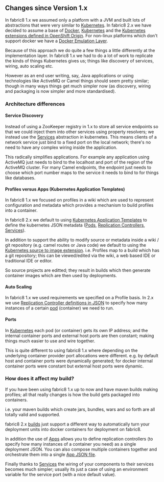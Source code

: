 ## Changes since Version 1.x

In fabric8 1.x we assumed only a platform with a JVM and built lots of abstractions that were very similar to [Kubernetes](http://kubernetes.io). In fabric8 2.x we have decided to assume a base of [Docker](http://docker.io/), [Kubernetes](http://kubernetes.io) and the [Kubernetes extensions defined in OpenShift Origin](). For non-linux platforms which don't support docker we have a [Docker Emulation Layer](emulation.html).

Because of this approach we do quite a few things a little differently at the implementation layer. In fabric8 1.x we had to do a lot of work to replicate the kinds of things Kubernetes gives us; things like discovery of services, wiring, auto   scaling etc.

However as an end user writing, say, Java applications or using technologies like ActiveMQ or Camel things should seem pretty similar; though in many ways things get much simpler now (as discovery, wiring and packaging is now simpler and more standardised).


### Architecture differences

#### Service Discovery

Instead of using a ZooKeeper registry in 1.x to store all service endpoints so that we could inject them into other services using property resolvers; we instead use the [Services](services.html) abstraction in kubernetes. This means clients of a network service just bind to a fixed port on the local network; there's no need to have any complex wiring inside the application.

This radically simplifies applications. For example any application using ActiveMQ just needs to bind to the localhost and port of the region of the ActiveMQ cluster. For many Camel endpoints, the endpoint just needs to choose which port number maps to the service it needs to bind to for things like databases.

#### Profiles versus Apps (Kubernetes Application Templates)

In fabric8 1.x we focused on profiles in a wiki which are used to represent configuration and metadata which provides a mechanism to build profiles into a container.

In fabric8 2.x we default to using [Kubernetes Application Templates](apps.html) to define the kubernetes JSON metadata ([Pods](pods.html), [Replication Controllers](replicationControllers.html), [Services](services.html)).

In addition to support the ability to modify source or metadata inside a wiki / git repository (e.g. camel routes or Java code) we default to using the [Kubernetes source to image extension](builds.html). i.e. Profiles map to a build which has a git repository; this can be viewed/edited via the wiki, a web based IDE or traditional IDE or editor.

So source projects are editted; they result in builds which then generate container images which are then used by deployments.

#### Auto Scaling

In fabric8 1.x we used requirements we specified on a Profile basis. In 2.x we use [Replication Controller definitions in JSON](replicationControllers.html) to specify how many instances of a certain [pod](pods.html) (container) we need to run.

#### Ports

In [Kubernetes](http://kubernetes.io) each pod (or container) gets its own IP address; and the internal container ports and external host ports are then constant; making things much easier to use and wire together.

This is quite different to using fabric8 1.x where depending on the underlying container provider port allocations were different. e.g. by default host and container ports were dynamically generated; for docker internal container ports were constant but external host ports were dynamic.

### How does it affect my build?

If you have been using fabric8 1.x up to now and have maven builds making profiles; all that really changes is how the build gets packaged into containers.

i.e. your maven builds which create jars, bundles, wars and so forth are all totally valid and supported.

fabric8 2.x [builds](builds.html) just support a different way to automatically turn your deployment units into docker containers for deployment on fabric8.

In addition the use of [Apps](apps.html) allows you to define replication controllers (to specify how many instances of a container you need) as a single deployment JSON. You can also compose multiple containers together and orchestrate them into a single [App JSON file](apps.html).

Finally thanks to [Services](services.html) the wiring of your components to their services becomes much simpler; usually its just a case of using an environment variable for the service port (with a nice default value).